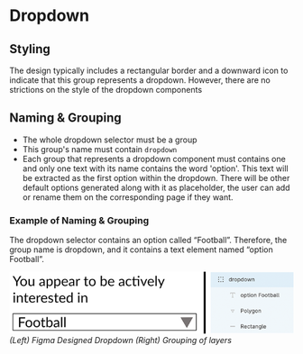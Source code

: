 # Dropdown 

## Styling
The design typically includes a rectangular border and a downward icon to indicate that this group represents a dropdown. However, there are no strictions on the style of the dropdown components

## Naming & Grouping
* The whole dropdown selector must be a group
* This group's name must contain `dropdown`
* Each group that represents a dropdown component must contains one and only one text with its name contains the word 'option'. This text will be extracted as the first option within the dropdown. There will be other default options generated along with it as placeholder, the user can add or rename them on the corresponding page if they want. 

### Example of Naming & Grouping
The dropdown selector contains an option called “Football”. Therefore, the group name is dropdown, and it contains a text element named “option Football”.

![image showing dropdown ui and grouping in figma](https://github.com/ImagineThisNHS/ImagineThisNHS.github.io/blob/master/guidelines/assets/dropdown/downdown%20fig%20combined.png?raw=true)
_(Left) Figma Designed Dropdown (Right) Grouping of layers_

